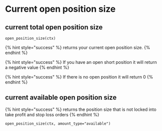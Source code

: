 # Current open position size

## current total open position size

```
open_position_size(ctx)
```

{% hint style="success" %}
returns your current open position size.
{% endhint %}

{% hint style="success" %}
If you have an open short position it will return a negative value
{% endhint %}

{% hint style="success" %}
If there is no open position it will return 0
{% endhint %}

## current available open position size

{% hint style="success" %}
returns the position size that is not locked into take profit and stop loss orders
{% endhint %}

```
open_position_size(ctx, amount_type="available")
```
